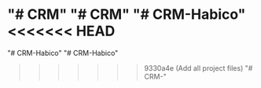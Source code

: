 "# CRM" 
"# CRM" 
"# CRM-Habico" 
<<<<<<< HEAD
=======
"# CRM-Habico" 
"# CRM-Habico" 
>>>>>>> 9330a4e (Add all project files)
"# CRM-" 
